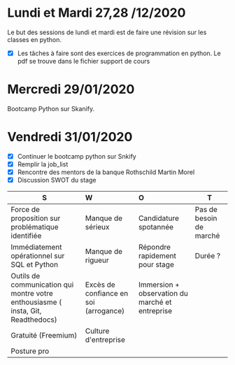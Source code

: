 # Lundi et Mardi 27,28 /12/2020

Le but des sessions de lundi et mardi est de faire une révision sur les classes en python.

- [x] Les tâches à faire sont des exercices de programmation en python.
      Le pdf se trouve dans le fichier support de cours

# Mercredi 29/01/2020

Bootcamp Python sur Skanify.

# Vendredi 31/01/2020

- [x] Continuer le bootcamp python sur Snkify
- [x] Remplir la job_list
- [x] Rencontre des mentors de la banque Rothschild Martin Morel
- [x] Discussion SWOT du stage

| S  | W | O | T |
| ---|:---|:---|--- |
| Force de proposition sur problématique identifiée  | Manque de sérieux | Candidature spotannée | Pas de besoin de marché |
| Immédiatement opérationnel sur SQL et Python | Manque de rigueur | Répondre rapidement pour stage | Durée ? |
| Outils de communication qui montre votre enthousiasme ( insta, Git, Readthedocs) | Excès de confiance en soi (arrogance) | Immersion + observation du marché et entreprise |
|Gratuité (Freemium) | Culture d'entreprise
  | Posture pro |
